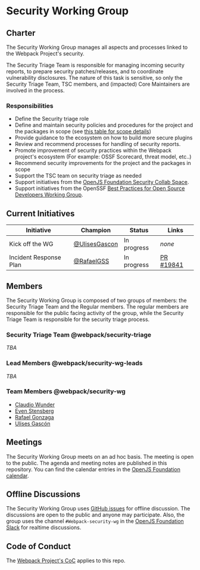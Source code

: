 # Security Working Group

## Charter

The Security Working Group manages all aspects and processes linked to the Webpack Project's security.

The Security Triage Team is responsible for managing incoming security reports, to prepare security patches/releases, and to coordinate vulnerability disclosures. The nature of this task is sensitive, so only the Security Triage Team, TSC members, and (impacted) Core Maintainers are involved in the process.

### Responsibilities

- Define the Security triage role
- Define and maintain security policies and procedures for the project and the packages in scope (see [this table for scope details](https://github.com/webpack/security-wg/blob/main/docs/packages-in-scope.md))
- Provide guidance to the ecosystem on how to build more secure plugins
- Review and recommend processes for handling of security reports.
- Promote improvement of security practices within the Webpack project's ecosystem (For example: OSSF Scorecard, threat model, etc..)
- Recommend security improvements for the project and the packages in scope
- Support the TSC team on security triage as needed
- Support initiatives from the [OpenJS Foundation Security Collab Space](https://github.com/openjs-foundation/security-collab-space).
- Support initiatives from the OpenSSF [Best Practices for Open Source Developers Working Group](https://github.com/ossf/wg-best-practices-os-developers).

## Current Initiatives

| Initiative | Champion | Status | Links |
|------------|----------|--------|-------|
| Kick off the WG | [@UlisesGascon](https://github.com/UlisesGascon) | In progress | _none_ |
| Incident Response Plan | [@RafaelGSS](https://github.com/rafaelgss) | In progress | [PR #19841](https://github.com/webpack/webpack/pull/19841)|

## Members

The Security Working Group is composed of two groups of members: the Security Triage Team and the Regular members. The regular members are responsible for the public facing activity of the group, while the Security Triage Team is responsible for the security triage process.

### Security Triage Team @webpack/security-triage

_TBA_

### Lead Members @webpack/security-wg-leads

_TBA_

### Team Members @webpack/security-wg

- [Claudio Wunder](https://github.com/ovflowd)
- [Even Stensberg](https://github.com/evenstensberg)
- [Rafael Gonzaga](https://github.com/RafaelGSS)
- [Ulises Gascón](https://github.com/UlisesGascon)

## Meetings

The Security Working Group meets on an ad hoc basis. The meeting is open to the public. The agenda and meeting notes are published in this repository. You can find the calendar entries in the [OpenJS Foundation calendar](https://openjsf.org/collaboration).

## Offline Discussions

The Security Working Group uses [GitHub issues](https://github.com/webpack/security-wg/issues) for offline discussion. The discussions are open to the public and anyone may participate. Also, the group uses the channel `#Webpack-security-wg` in the [OpenJS Foundation Slack](https://openjsf.org/collaboration) for realtime discussions.

## Code of Conduct

The [Webpack Project's CoC](https://github.com/webpack/webpack/blob/main/CODE_OF_CONDUCT.md) applies to this repo.